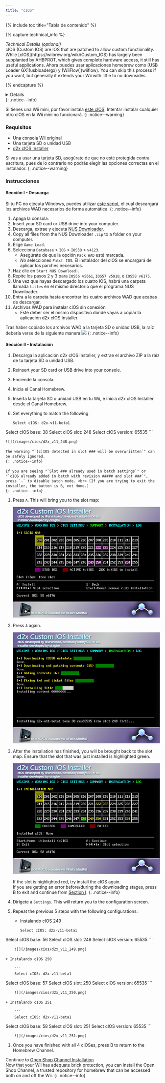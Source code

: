 ```yaml
---
title: "cIOS"
---
```


{% include toc title="Tabla de contenido" %}

{% capture technical_info %}
<summary><em>Technical Details (optional)</em></summary>
cIOS (Custom IOS) are IOS that are patched to allow custom functionality. While [cIOS](https://wiibrew.org/wiki/Custom_IOS) has largely been supplanted by AHBPROT, which gives complete hardware access, it still has useful applications. Ahora puedes usar aplicaciones homebrew como [USB Loader GX](usbloadergx) y [WiiFlow](wiiflow). You can skip this process if you want, but generally it extends your Wii with little to no downsides.

{% endcapture %}
<details>{{ technical_info | markdownify }}</details>
{: .notice--info}

Si tienes una Wii mini, por favor instala [este cIOS](cios-mini). Intentar instalar cualquier otro cIOS en la Wii mini no funcionará.
{: .notice--warning}

### Requisitos

* Una consola Wii original
* Una tarjeta SD o unidad USB
* [d2x cIOS Installer](/assets/files/d2x-cios-installer.zip)

Si vas a usar una tarjeta SD, asegúrate de que no esté protegida contra escritura, pues de lo contrario no podrás elegir las opciones correctas en el instalador.
{: .notice--warning}

### Instrucciones

#### Sección I - Descarga

Si tu PC no ejecuta Windows, puedes utilizar [este script](/assets/files/d2x_offline_ios.sh), el cual descargará los archivos WAD necesarios de forma automática.
{: .notice--info}

1. Apaga la consola.
1. Insert your SD card or USB drive into your computer.
1. Descarga, extrae y ejecuta [NUS Downloader](https://github.com/WiiDatabase/nusdownloader/releases/latest/download/NUSD-Mod-NUS-Fix.zip).
1. Copy all files from the NUS Downloader `.zip` to a folder on your computer.
1. Elige `Game Load`.
1. Selecciona `Database` > `IOS` > `IOS38` > `v4123`.
    + Asegúrate de que la opción `Pack WAD` esté marcada.
    + *No* selecciones `Patch IOS`. El instalador del cIOS se encargará de aplicar los parches necesarios.
1. Haz clic en `Start NUS Download!`.
1. Repite los pasos 2 y 3 para `IOS56 v5661`, `IOS57 v5918`, e `IOS58 v6175`.
1. Una vez que hayas descargado los cuatro IOS, habrá una carpeta llamada `titles` en el mismo directorio que el programa NUS Downloader.
1. Entra a la carpeta hasta encontrar los cuatro archivos WAD que acabas de descargar.
1. Archivos WAD para instalar cIOS sin conexión
    + Este deber ser el mismo dispositivo donde vayas a copiar la aplicación d2x cIOS Installer.

Tras haber copiado los archivos WAD a la tarjeta SD o unidad USB, la raíz debería verse de la siguiente manera:![](/images/cios/d2x_offline_ios.png)
{: .notice--info}

#### Sección II - Instalación


1. Descarga la aplicación d2x cIOS Installer, y extrae el archivo ZIP a la raíz de tu tarjeta SD o unidad USB.
1. Reinsert your SD card or USB drive into your console.
1. Enciende la consola.
1. Inicia el Canal Homebrew.
1. Inserta la tarjeta SD o unidad USB en tu Wii, e inicia d2x cIOS Installer desde el Canal Homebrew.
1. Set everything to match the following:

    ```
    Select cIOS: d2x-v11-beta1
Select cIOS base: 38
Select cIOS slot: 248
Select cIOS version: 65535
    ```

    ![](/images/cios/d2x_v11_248.png)

    The warning "`(c)IOS detected in slot ### will be overwriitten`" can be safely ignored.
    {: .notice--info}

    If you are seeing "`Slot ### already used in batch settings`" or "`cIOS already added in batch with revision ##### and slot ###`", press `-` to disable batch mode. <br> (If you are trying to exit the installer, the button is B, not Home.)
    {: .notice--info}

1. Press `A`. This will bring you to the slot map:

    ![](/images/cios/d2x_summary.png)

1. Press `A` again.

    ![](/images/cios/d2x_installation.png)

1. After the installation has finished, you will be brought back to the slot map. Ensure that the slot that was just installed is highlighted green.

    ![](/images/cios/d2x_log.png)

    If the slot is highlighted red, try install the cIOS again. <br> If you are getting an error before/during the downloading stages, press B to exit and continue from [Section I](#section-i---downloading).
    {: .notice--info}

1. Dirígete a `Settings`. This will return you to the configuration screen.
1. Repeat the previous 5 steps with the following configurations:

    + Instalando cIOS 249

        ```
        Select cIOS: d2x-v11-beta1
Select cIOS base: 56
Select cIOS slot: 249
Select cIOS version: 65535
        ```

        ![](/images/cios/d2x_v11_249.png)

    + Instalando cIOS 250

        ```
        Select cIOS: d2x-v11-beta1
Select cIOS base: 57
Select cIOS slot: 250
Select cIOS version: 65535
        ```

        ![](/images/cios/d2x_v11_250.png)

    + Instalando cIOS 251

        ```
        Select cIOS: d2x-v11-beta1
Select cIOS base: 58
Select cIOS slot: 251
Select cIOS version: 65535
        ```

        ![](/images/cios/d2x_v11_251.png)

1. Once you have finished with all 4 cIOSes, press B to return to the Homebrew Channel.

Continue to [Open Shop Channel Installation](osc) <br> Now that your Wii has adequate brick protection, you can install the Open Shop Channel, a trusted repository for homebrew that can be accessed both on and off the Wii.
{: .notice--info}
